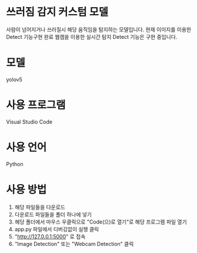 # 쓰러짐 감지 커스텀 모델
사람이 넘어지거나 쓰러질시 해당 움직임을 탐지하는 모델입니다.
현재 이미지를 이용한 Detect 기능구현 완료
웹캠을 이용한 실시간 탐지 Detect 기능은 구현 중입니다.

# 모델
yolov5

# 사용 프로그램
Visual Studio Code

# 사용 언어
Python

# 사용 방법
1. 해당 파일들을 다운로드
2. 다운로드 파일들을 폴더 하나에 넣기
3. 해당 폴더에서 마우스 우클릭으로 "Code(으)로 열기"로 해당 프로그램 파일 열기
4. app.py 파일에서 디버깅없이 실행 클릭
5. "http://127.0.0.1:5000" 로 접속
6. "Image Detection" 또는 "Webcam Detection" 클릭
